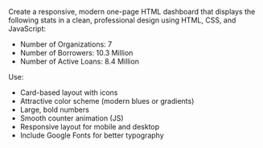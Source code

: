 Create a responsive, modern one-page HTML dashboard that displays the following stats in a clean, professional design using HTML, CSS, and JavaScript:

- Number of Organizations: 7
- Number of Borrowers: 10.3 Million
- Number of Active Loans: 8.4 Million

Use:
- Card-based layout with icons
- Attractive color scheme (modern blues or gradients)
- Large, bold numbers
- Smooth counter animation (JS)
- Responsive layout for mobile and desktop
- Include Google Fonts for better typography

